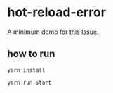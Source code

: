 # hot-reload-error

A minimum demo for [this Issue](https://github.com/gaearon/react-hot-loader/issues/1606).

## how to run

```shell
yarn install

yarn run start
```
